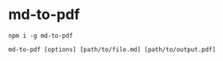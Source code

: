 # md-to-pdf
```
npm i -g md-to-pdf
```
```
md-to-pdf [options] [path/to/file.md] [path/to/output.pdf]
```
